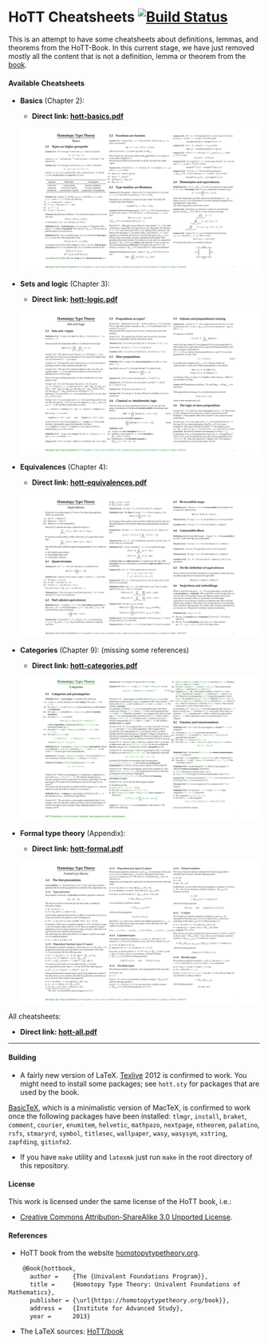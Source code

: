 # HoTT Cheatsheets [![Build Status](https://travis-ci.org/jonaprieto/hott-cheatsheets.svg?branch=master)](https://travis-ci.org/jonaprieto/hott-cheatsheets)

This is an attempt to have some cheatsheets about
definitions, lemmas, and theorems from the HoTT-Book. In this current stage, we have just removed mostly all the content that is not a definition, lemma or theorem from the [book](https://github.com/HoTT/book).

#### Available Cheatsheets

- **Basics** (Chapter 2):
  - **Direct link: [hott-basics.pdf](https://github.com/jonaprieto/hott-cheatsheets/releases/download/v0.1.8/hott-basics.pdf)**

  ![](assets/hott-basics.png)

- **Sets and logic** (Chapter 3):
  - **Direct link: [hott-logic.pdf](https://github.com/jonaprieto/hott-cheatsheets/releases/download/v0.1.8/hott-logic.pdf)**

  ![](assets/hott-logic.png)

- **Equivalences** (Chapter 4):
  - **Direct link: [hott-equivalences.pdf](https://github.com/jonaprieto/hott-cheatsheets/releases/download/v0.1.8/hott-equivalences.pdf)**

  ![](assets/hott-equivalences.png)

- **Categories** (Chapter 9): (missing some references)
  - **Direct link: [hott-categories.pdf](https://github.com/jonaprieto/hott-cheatsheets/releases/download/v0.1.8/hott-categories.pdf)**

  ![](assets/hott-categories.png)

- **Formal type theory** (Appendix):
  - **Direct link: [hott-formal.pdf](https://github.com/jonaprieto/hott-cheatsheets/releases/download/v0.1.8/hott-formal.pdf)**

  ![](assets/hott-formal.png)

All cheatsheets:

  - **Direct link: [hott-all.pdf](https://github.com/jonaprieto/hott-cheatsheets/releases/download/v0.1.8/hott-all.pdf)**

-----------------------------------------------------------------------------

#### Building

- A fairly new version of LaTeX.
[Texlive](http://www.tug.org/texlive/) 2012 is confirmed to work. You might need
to install some packages; see `hott.sty` for packages that are used by the book.

[BasicTeX](http://www.tug.org/mactex/morepackages.html), which is a minimalistic
version of MacTeX, is confirmed to work once the following packages have been
installed: `tlmgr`, `install`, `braket`, `comment`, `courier`, `enumitem`,
`helvetic`, `mathpazo`, `nextpage`, `ntheorem`, `palatino`, `rsfs`, `stmaryrd`,
`symbol`, `titlesec`, `wallpaper`, `wasy`, `wasysym`, `xstring`, `zapfding`, `gitinfo2`.


- If you have `make` utility and `latexmk` just
run `make` in the root directory of this repository.


#### License

This work is licensed under the same license of the HoTT book, i.e.:

- [Creative Commons Attribution-ShareAlike 3.0 Unported License](http://creativecommons.org/licenses/by-sa/3.0/).

#### References

* HoTT book from the website [homotopytypetheory.org](https://homotopytypetheory.org/book/).

```
    @Book{hottbook,
      author =    {The {Univalent Foundations Program}},
      title =     {Homotopy Type Theory: Univalent Foundations of Mathematics},
      publisher = {\url{https://homotopytypetheory.org/book}},
      address =   {Institute for Advanced Study},
      year =      2013}
```

- The LaTeX sources: [HoTT/book](https://github.com/HoTT/book)
